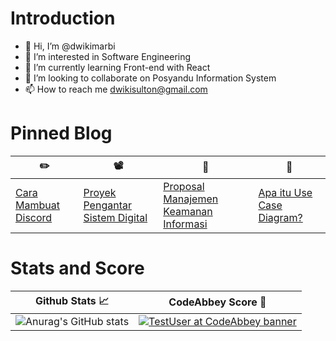 <h1> Introduction </h1>

- 👋 Hi, I’m @dwikimarbi
- 👀 I’m interested in Software Engineering
- 🌱 I’m currently learning Front-end with React
- 💞️ I’m looking to collaborate on Posyandu Information System
- 📫 How to reach me [dwikisulton@gmail.com](mailto:dwikisulton@gmail.com)

<h1> Pinned Blog </h1>

✏️ | 📽️ | 📝 | :bookmark_tabs:
------------ | ------------- |  -------------  |  ------------- 
[Cara Mambuat Discord](https://dwikisulthon.blogspot.com/2021/04/cara-membuat-bot-di-discord.html) | [Proyek Pengantar Sistem Digital](https://dwikisulthon.blogspot.com/2020/12/proyek-pengantar-sistem-digital-traffic.html) | [Proposal Manajemen Keamanan Informasi](https://dwikisulthon.blogspot.com/2020/12/contoh-proposal-manajemen-proyek-sistem.html) | [Apa itu Use Case Diagram?](https://dwikisulthon.blogspot.com/2022/05/apa-itu-use-case-diagram.html)

<h1>Stats and Score</h1>

Github Stats :chart_with_upwards_trend: | CodeAbbey Score :100:
------------ | -------------
![Anurag's GitHub stats](https://github-readme-stats.vercel.app/api?username=dwikimarbi&show_icons=true&theme=tokyonight) | [![TestUser at CodeAbbey banner](https://www.codeabbey.com/index/user_banner/hanun-a.png)](https://www.codeabbey.com/index/user_profile/hanun-a)
<!---
dwikimarbi/dwikimarbi is a ✨ special ✨ repository because its `README.md` (this file) appears on your GitHub profile.
You can click the Preview link to take a look at your changes.
--->
